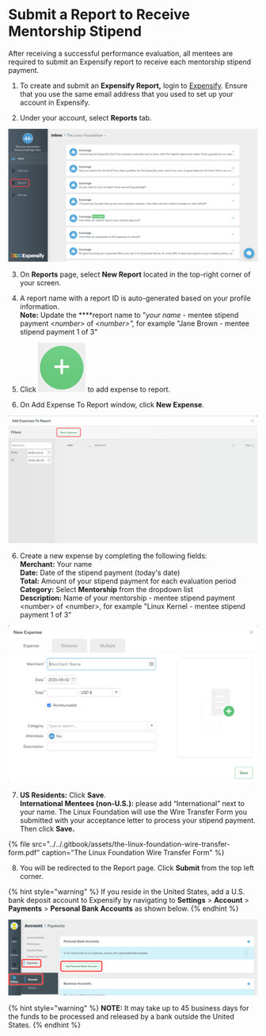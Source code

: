 # Submit a Report to Receive Mentorship Stipend

After receiving a successful performance evaluation, all mentees are required to submit an Expensify report to receive each mentorship stipend payment. 

1. To create and submit an **Expensify Report,** login to [Expensify](%20https://www.expensify.com). Ensure that you use the same email address that you used to set up your account in Expensify.

2. Under your account, select **Reports** tab.

![](../../.gitbook/assets/expensify-reports-tab.png)

3. On **Reports** page, select **New Report** located in the top-right corner of your screen.

4. A report name with a report ID is auto-generated based on your profile information.  
**Note:** Update the ****report name to "_your name -_ mentee stipend payment &lt;_number&gt;_ of _&lt;number&gt;",_  for example  "Jane Brown - mentee stipend payment 1 of 3"

5. Click ![](../../.gitbook/assets/plus-icon.png) to add expense to report.

6. On Add Expense To Report window, click **New Expense**.

![](../../.gitbook/assets/add-expense-screenshot-first-step.png)

6. Create a new expense by completing the following fields:  
     **Merchant:** Your name  
     **Date:** Date of the stipend payment \(today's date\)  
     **Total:** Amount of your stipend payment for each evaluation period   
     **Category:** Select **Mentorship** from the dropdown list  
     **Description:** Name of your mentorship - mentee stipend payment &lt;number&gt; of &lt;number&gt;,  for example "Linux Kernel - mentee stipend payment 1 of 3"

![](../../.gitbook/assets/create-new-expense-screenshot-second-step.png)

7. **US Residents:** Click **Save**.  
    **International Mentees \(non-U.S.\):** please add “International” next to your name. The Linux   Foundation will use the Wire Transfer Form you submitted with your acceptance letter to process your stipend payment. Then click **Save.** 

{% file src="../../.gitbook/assets/the-linux-foundation-wire-transfer-form.pdf" caption="The Linux Foundation Wire Transfer Form" %}

8. You will be redirected to the Report page. Click **Submit** from the top left corner.

{% hint style="warning" %}
If you reside in the United States, add a U.S. bank deposit account to Expensify by navigating to  **Settings** &gt; **Account** &gt; **Payments** &gt; **Personal Bank Accounts** as shown below.
{% endhint %}

![](../../.gitbook/assets/us-mentee-add-bank-account.png)

{% hint style="warning" %}
**NOTE:** It may take up to 45 business days for the funds to be processed and released by a bank outside the United States. 
{% endhint %}

